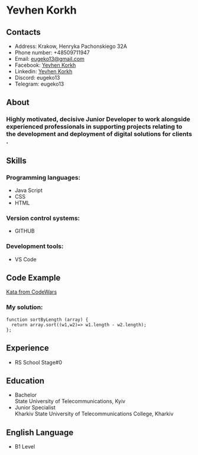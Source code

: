 # **Yevhen Korkh** 
## Contacts
* Address: Krakow, Henryka Pachonskiego 32A
* Phone number: +48509711947
* Email: eugeko13@gmail.com
* Facebook: [Yevhen Korkh](https://www.facebook.com/eugenekorkh)
* Linkedin: [Yevhen Korkh](https://www.linkedin.com/in/yevhen-korkh-a82b05247/)
* Discord: eugeko13
* Telegram: eugeko13
## About
### Highly motivated, decisive Junior Developer to work alongside experienced professionals in supporting projects relating to the development and deployment of digital solutions for clients .
## Skills 
### Programming languages:
+ Java Script
+ CSS
+ HTML
### Version control systems:
+ GITHUB
### Development tools:
+ VS Code
## Code Example
[Kata from CodeWars](https://www.codewars.com/kata/57ea5b0b75ae11d1e800006c)
### My solution:

```
function sortByLength (array) {
  return array.sort((w1,w2)=> w1.length - w2.length);
};
```
## Experience
+ RS School Stage#0
## Education
+ Bachelor <br> State University of Telecommunications, Kyiv
+ Junior Specialist <br> Kharkiv State University of Telecommunications College, Kharkiv
## English Language
+ B1 Level 
